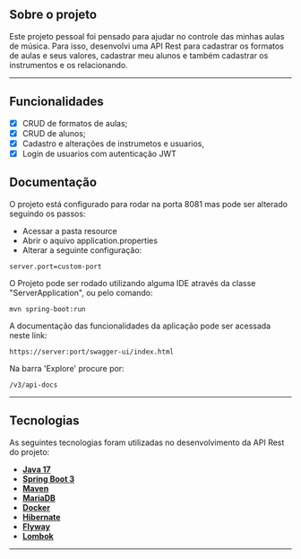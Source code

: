 ## Sobre o projeto
Este projeto pessoal foi pensado para ajudar no controle das minhas aulas de música. Para isso, desenvolvi uma API Rest para cadastrar os formatos de aulas e seus valores, cadastrar meu alunos e também cadastrar os instrumentos e os relacionando.

---

## Funcionalidades

- [x] CRUD de formatos de aulas;
- [x] CRUD de alunos;
- [x] Cadastro e alterações de instrumetos e usuarios,
- [x] Login de usuarios com autenticação JWT

## Documentação

O projeto está configurado para rodar na porta 8081 mas pode ser alterado seguindo os passos:

* Acessar a pasta resource
* Abrir o aquivo application.properties
* Alterar a seguinte configuração:

````
server.port=custom-port
````

O Projeto pode ser rodado utilizando alguma IDE através da classe "ServerApplication", ou pelo comando:

````
mvn spring-boot:run
````
A documentação das funcionalidades da aplicação pode ser acessada neste link:

```
https://server:port/swagger-ui/index.html
```
Na barra 'Explore' procure por:

````
/v3/api-docs
````
---

## Tecnologias

As seguintes tecnologias foram utilizadas no desenvolvimento da API Rest do projeto:

- **[Java 17](https://www.oracle.com/java)**
- **[Spring Boot 3](https://spring.io/projects/spring-boot)**
- **[Maven](https://maven.apache.org)**
- **[MariaDB](https://www.mariadb.org)**
- **[Docker](https://www.docker.com)**
- **[Hibernate](https://hibernate.org)**
- **[Flyway](https://flywaydb.org)**
- **[Lombok](https://projectlombok.org)**

---